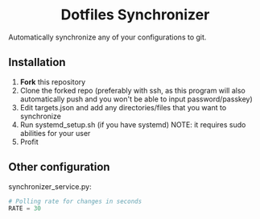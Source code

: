 <h1 align="center">Dotfiles Synchronizer</h1>

Automatically synchronize any of your configurations to git.

## Installation

1. **Fork** this repository
2. Clone the forked repo (preferably with ssh, as this program will also automatically push and you won't be able to input password/passkey)
3. Edit targets.json and add any directories/files that you want to synchronize
4. Run systemd_setup.sh (if you have systemd) NOTE: it requires sudo abilities for your user
5. Profit

## Other configuration

synchronizer_service.py:
```python
# Polling rate for changes in seconds
RATE = 30
```
